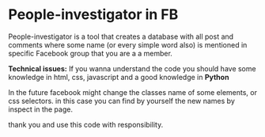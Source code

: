 # People-investigator in FB
People-investigator is a tool that creates a database with all post and comments where some name (or every simple word also) is mentioned in specific Facebook group that you are a a member.

<b>Technical issues:</b>
If you wanna understand the code you should have some knowledge in html, css, javascript and a good knowledge in <B>Python</B>

In the future facebook might change the classes name of some elements, or css selectors.
in this case you can find by yourself  the new names by inspect in the page.


thank you and use this code with responsibility.

